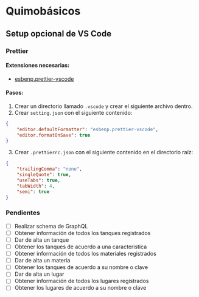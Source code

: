 # Quimobásicos

## Setup opcional de VS Code

### Prettier

#### Extensiones necesarias:

-   [esbenp.prettier-vscode](https://marketplace.visualstudio.com/items?itemName=esbenp.prettier-vscode)

#### Pasos:

1. Crear un directorio llamado `.vscode` y crear el siguiente archivo dentro.
2. Crear `setting.json` con el siguiente contenido:

```json
{
	"editor.defaultFormatter": "esbenp.prettier-vscode",
	"editor.formatOnSave": true
}
```

3. Crear `.prettierrc.json` con el siguiente contenido en el directorio raíz:

```json
{
	"trailingComma": "none",
	"singleQuote": true,
	"useTabs": true,
	"tabWidth": 4,
	"semi": true
}
```

### Pendientes 

- [ ] Realizar schema de GraphQL
- [ ] Obtener información de todos los tanques registrados
- [ ] Dar de alta un tanque
- [ ] Obtener los tanques de acuerdo a una caracteristica
- [ ] Obtener información de todos los materiales registrados
- [ ] Dar de alta un materia
- [ ] Obtener los tanques de acuerdo a su nombre o clave
- [ ] Dar de alta un lugar
- [ ] Obtener información de todos los lugares registrados
- [ ] Obtener los lugares de acuerdo a su nombre o clave
